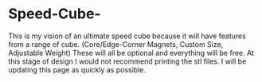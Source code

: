 # Speed-Cube-
This is my vision of an ultimate speed cube because it will have features from a range of cube. (Core/Edge-Corner Magnets, Custom Size, Adjustable Weight) These will all be optional and everything will be free. At this stage of design I would not recommend printing the stl files. I will be updating this page as quickly as possible.

